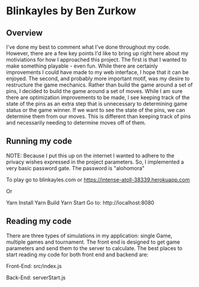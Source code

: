 # Blinkayles by Ben Zurkow

## Overview

I've done my best to comment what I've done throughout my code. However, there are a few key points I'd like to bring up right here about my motiviations for how I approached this project. The first is that I wanted to make something playable - even fun. While there are certainly improvements I could have made to my web interface, I hope that it can be enjoyed. The second, and probably more important motif, was my desire to restructure the game mechanics. Rather than build the game around a set of pins, I decided to build the game around a set of moves. While I am sure there are optimization improvements to be made, I see keeping track of the state of the pins as an extra step that is unnecessary to determining game status or the game winner. If we want to see the state of the pins, we can determine them from our moves. This is different than keeping track of pins and necessarily needing to determine moves off of them.

## Running my code

NOTE: Because I put this up on the internet I wanted to adhere to the privacy wishes expressed in the project parameters. So, I implemented a very basic password gate. The password is "alohomora"

To play go to blinkayles.com or https://intense-atoll-38339.herokuapp.com

Or

Yarn Install
Yarn Build
Yarn Start
Go to: http://localhost:8080

## Reading my code

There are three types of simulations in my application: single Game, multiple games and tournament. The front end is designed to get game parameters and send them to the server to calculate. The best places to start reading my code for both front end and backend are:

Front-End: src/index.js

Back-End: serverStart.js
